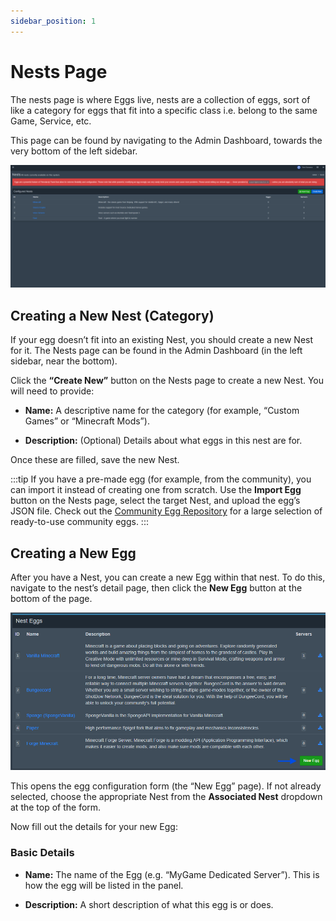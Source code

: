 ```yaml
---
sidebar_position: 1
---
```


# Nests Page
The nests page is where Eggs live, nests are a collection of eggs, sort of like a category for eggs that fit into a specific class i.e. belong to the same Game, Service, etc.

This page can be found by navigating to the Admin Dashboard, towards the very bottom of the left sidebar.

![Nests Screen](img/Nests.png)

## Creating a New Nest (Category)

If your egg doesn’t fit into an existing Nest, you should create a new Nest for it. The Nests page can be found in the Admin Dashboard (in the left sidebar, near the bottom).

Click the **“Create New”** button on the Nests page to create a new Nest. You will need to provide:

- **Name:** A descriptive name for the category (for example, “Custom Games” or “Minecraft Mods”).

- **Description:** (Optional) Details about what eggs in this nest are for.


Once these are filled, save the new Nest.

:::tip
If you have a pre-made egg (for example, from the community), you can import it instead of creating one from scratch. Use the **Import Egg** button on the Nests page, select the target Nest, and upload the egg’s JSON file. Check out the [Community Egg Repository](https://pterodactyleggs.com) for a large selection of ready-to-use community eggs.
:::

## Creating a New Egg

After you have a Nest, you can create a new Egg within that nest. To do this, navigate to the nest’s detail page, then click the **New Egg** button at the bottom of the page.

![Create Egg](img/create-new-egg-select.png)

This opens the egg configuration form (the “New Egg” page). If not already selected, choose the appropriate Nest from the **Associated Nest** dropdown at the top of the form.

Now fill out the details for your new Egg:

### Basic Details

- **Name:** The name of the Egg (e.g. “MyGame Dedicated Server”). This is how the egg will be listed in the panel.

- **Description:** A short description of what this egg is or does.
